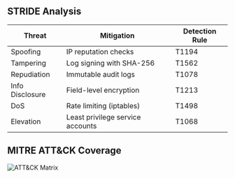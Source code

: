 ## STRIDE Analysis

| Threat          | Mitigation                          | Detection Rule |
|-----------------|-------------------------------------|----------------|
| Spoofing        | IP reputation checks                | T1194          |
| Tampering       | Log signing with SHA-256            | T1562          |
| Repudiation     | Immutable audit logs                | T1078          |
| Info Disclosure | Field-level encryption              | T1213          |
| DoS             | Rate limiting (iptables)            | T1498          |
| Elevation       | Least privilege service accounts    | T1068          |

## MITRE ATT&CK Coverage
![ATT&CK Matrix](artifacts/mitre_coverage.png)